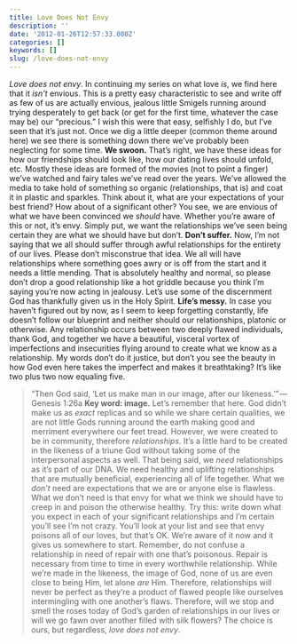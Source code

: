 ```yaml
---
title: Love Does Not Envy
description: ''
date: '2012-01-26T12:57:33.000Z'
categories: []
keywords: []
slug: /love-does-not-envy
---
```

_Love does not envy_. In continuing my series on what love _is_, we find here that it _isn’t_ envious. This is a pretty easy characteristic to see and write off as few of us are actually envious, jealous little Smigels running around trying desperately to get back (or get for the first time, whatever the case may be) our “precious.” I wish this were that easy, selfishly I do, but I’ve seen that it’s just not. Once we dig a little deeper (common theme around here) we see there is something down there we’ve probably been neglecting for some time.
**We swoon.** That’s right, we have these ideas for how our friendships should look like, how our dating lives should unfold, etc. Mostly these ideas are formed of the movies (not to point a finger) we’ve watched and fairy tales we’ve read over the years. We’ve allowed the media to take hold of something so organic (relationships, that is) and coat it in plastic and sparkles. Think about it, what are your expectations of your best friend? How about of a significant other? You see, we are envious of what we have been convinced we _should_ have. Whether you’re aware of this or not, it’s envy. Simply put, we want the relationships we’ve seen being certain they are what we should have but don’t.
**Don’t suffer.** Now, I’m not saying that we all should suffer through awful relationships for the entirety of our lives. Please don’t misconstrue that idea. We all will have relationships where something goes awry or is off from the start and it needs a little mending. That is absolutely healthy and normal, so please don’t drop a good relationship like a hot griddle because you think I’m saying you’re now acting in jealousy. Let’s use some of the discernment God has thankfully given us in the Holy Spirit.
**Life’s messy.** In case you haven’t figured out by now, as I seem to keep forgetting constantly, life doesn’t follow our blueprint and neither should our relationships, platonic or otherwise. Any relationship occurs between two deeply flawed individuals, thank God, and together we have a beautiful, visceral vortex of imperfections and insecurities flying around to create what we know as a relationship. My words don’t do it justice, but don’t you see the beauty in how God even here takes the imperfect and makes it breathtaking? It’s like two plus two now equaling five.
> “Then God said, ‘Let us make man in our image, after our likeness.’” — Genesis 1:26a
**Key word: image.** Let’s remember that here. God didn’t make us as _exact_ replicas and so while we share certain qualities, we are not little Gods running around the earth making good and merriment everywhere our feet tread. However, we were created to be in community, therefore _relationships_. It’s a little hard to be created in the likeness of a triune God without taking some of the interpersonal aspects as well. That being said, we _need_ relationships as it’s part of our DNA. We need healthy and uplifting relationships that are mutually beneficial, experiencing all of life together. What we _don’t_ need are expectations that we are or anyone else is flawless. What we don’t need is that envy for what we think we should have to creep in and poison the otherwise healthy.
Try this: write down what you expect in each of your significant relationships and I’m certain you’ll see I’m not crazy. You’ll look at your list and see that envy poisons all of our loves, but that’s OK. We’re aware of it now and it gives us somewhere to start. Remember, do not confuse a relationship in need of repair with one that’s poisonous. Repair is necessary from time to time in every worthwhile relationship. While we’re made in the likeness, the image of God, none of us are even close to being Him, let alone _are_ Him. Therefore, relationships will never be perfect as they’re a product of flawed people like ourselves intermingling with one another’s flaws. Therefore, will we stop and smell the roses today of God’s garden of relationships in our lives or will we go fawn over another filled with silk flowers? The choice is ours, but regardless, _love does not envy_.
